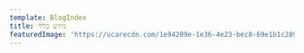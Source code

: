 ```yaml
---
template: BlogIndex
title: מידע כללי
featuredImage: 'https://ucarecdn.com/1e94209e-1e36-4e23-bec8-69e1b1c28922/'
---
```


